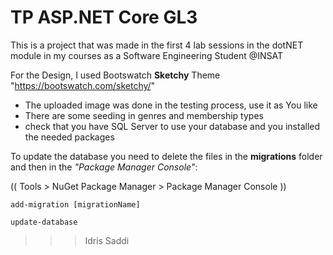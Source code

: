 # TP ASP.NET Core GL3
This is a project that was made in the first 4 lab sessions in the dotNET module in my courses as a Software Engineering Student @INSAT

For the Design, I used Bootswatch **Sketchy** Theme
"https://bootswatch.com/sketchy/"

* The uploaded image was done in the testing process, use it as You like
* There are some seeding in genres and membership types
* check that you have SQL Server to use your database and you installed the needed packages

To update the database you need to delete the files in the **migrations** folder and then in the _"Package Manager Console"_:

(( Tools > NuGet Package Manager > Package Manager Console ))

```add-migration [migrationName]```

```update-database```


>>> <footer> Idris Saddi</footer>
